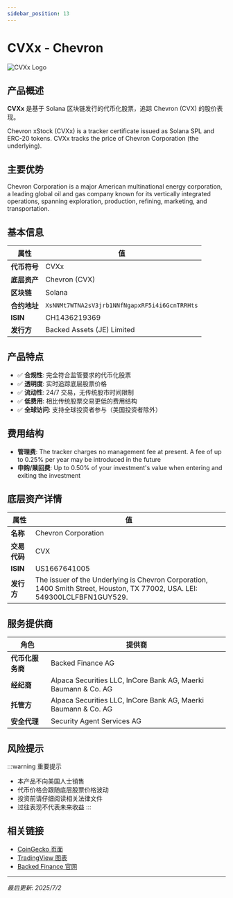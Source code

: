 ```yaml
---
sidebar_position: 13
---
```


# CVXx - Chevron

![CVXx Logo](/img/tokens/cvxx.svg)

## 产品概述

**CVXx** 是基于 Solana 区块链发行的代币化股票，追踪 Chevron (CVX) 的股价表现。

Chevron xStock (CVXx) is a tracker certificate issued as Solana SPL and ERC-20 tokens. CVXx tracks the price of Chevron Corporation (the underlying).

## 主要优势

Chevron Corporation is a major American multinational energy corporation, a leading global oil and gas company known for its vertically integrated operations, spanning exploration, production, refining, marketing, and transportation.


## 基本信息

| 属性 | 值 |
|------|----|
| **代币符号** | CVXx |
| **底层资产** | Chevron (CVX) |
| **区块链** | Solana |
| **合约地址** | `XsNNMt7WTNA2sV3jrb1NNfNgapxRF5i4i6GcnTRRHts` |
| **ISIN** | CH1436219369 |
| **发行方** | Backed Assets (JE) Limited |

## 产品特点

- ✅ **合规性**: 完全符合监管要求的代币化股票
- ✅ **透明度**: 实时追踪底层股票价格
- ✅ **流动性**: 24/7 交易，无传统股市时间限制
- ✅ **低费用**: 相比传统股票交易更低的费用结构
- ✅ **全球访问**: 支持全球投资者参与（美国投资者除外）

## 费用结构

- **管理费**: The tracker charges no management fee at present. A fee of up to 0.25% per year may be introduced in the future
- **申购/赎回费**: Up to 0.50% of your investment's value when entering and exiting the investment

## 底层资产详情

| 属性 | 值 |
|------|----|
| **名称** | Chevron Corporation |
| **交易代码** | CVX |
| **ISIN** | US1667641005 |
| **发行方** | The issuer of the Underlying is Chevron Corporation, 1400 Smith Street, Houston, TX 77002, USA. LEI: 549300LCLFBFN1GUY529. |

## 服务提供商

| 角色 | 提供商 |
|------|----|
| **代币化服务商** | Backed Finance AG |
| **经纪商** | Alpaca Securities LLC, InCore Bank AG, Maerki Baumann & Co. AG |
| **托管方** | Alpaca Securities LLC, InCore Bank AG, Maerki Baumann & Co. AG |
| **安全代理** | Security Agent Services AG |

## 风险提示

:::warning 重要提示
- 本产品不向美国人士销售
- 代币价格会跟随底层股票价格波动
- 投资前请仔细阅读相关法律文件
- 过往表现不代表未来收益
:::

## 相关链接

- [CoinGecko 页面](https://www.coingecko.com/)
- [TradingView 图表](https://www.tradingview.com/)
- [Backed Finance 官网](https://backed.fi/)

---

*最后更新: 2025/7/2*
